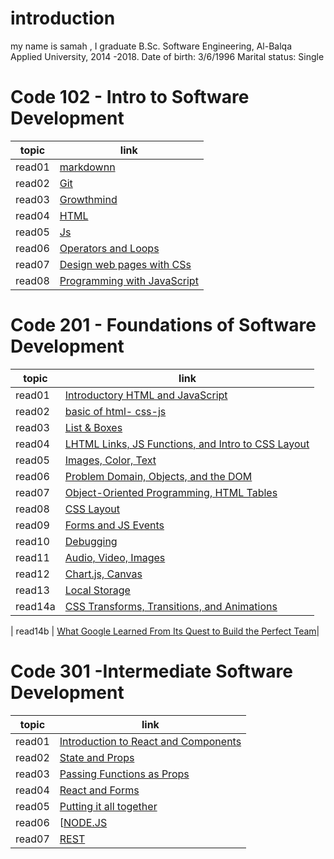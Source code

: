 # introduction 

my name is samah , I graduate B.Sc. Software Engineering, Al-Balqa Applied University, 2014 -2018. Date of birth: 3/6/1996 Marital status: Single


# Code 102 - Intro to Software Development


| topic      | link |
| ----------- | ----------- |
| read01  | [markdownn](https://samahhamed227.github.io/reasd1/)  |
| read02 | [Git](https://samahhamed227.github.io/Git.md/)  |
|   read03  | [Growthmind](https://samahhamed227.github.io/growthmind1.md/) |
| read04 | [ HTML](https://samahhamed227.github.io/html.md/) |
| read05 | [ Js](https://samahhamed227.github.io/read004/) |
| read06 | [ Operators and Loops](https://samahhamed227.github.io/Loops/) |
| read07 | [Design web pages with CSs](https://samahhamed227.github.io/Designcss/) |
| read08 | [ Programming with JavaScript](https://samahhamed227.github.io/progjs/) |



# Code 201 - Foundations of Software Development

| topic      | link |
| ----------- | ----------- |
| read01 | [ Introductory HTML and JavaScript](introhtml.md)| 
| read02  | [basic of html- css-js ](read02.md)|
| read03  | [ List & Boxes](read03.md)|
| read04  | [ LHTML Links, JS Functions, and Intro to CSS Layout](read04.md)|
| read05  | [ Images, Color, Text ](read05.md)|
| read06  | [Problem Domain, Objects, and the DOM ](read06.md)|
| read07  | [Object-Oriented Programming, HTML Tables ](read07.md)|
| read08  | [CSS Layout ](read08.md)|
| read09  | [Forms and JS Events ](read09.md)|
| read10  | [Debugging](read10.md)|
| read11 | [ Audio, Video, Images](read11.md)|
| read12 | [ Chart.js, Canvas](read12.md)|
| read13 | [ Local Storage](read13.md)|
| read14a | [  CSS Transforms, Transitions, and Animations](read14a.md)|

| read14b | [  What Google Learned From Its Quest to Build the Perfect Team](read14b.md)|


# Code 301 -Intermediate Software Development

| topic      | link |
| ----------- | ----------- |
| read01 | [Introduction to React and Components](code301/read1.md)| 
| read02  | [State and Props ](code301/read2corse301.md)|
| read03  | [ Passing Functions as Props](code301/read3corse301.md)|
| read04  | [ React and Forms](code301/read4core301.md)|
| read05  | [Putting it all together ](code301/read5corse301.md)|
| read06  | [[NODE.JS ](code301/read6corse301.md)|
|read07| [REST](code301/read07corse301.md)